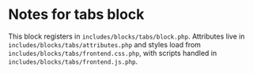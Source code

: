 # Notes for tabs block

This block registers in `includes/blocks/tabs/block.php`. Attributes live in `includes/blocks/tabs/attributes.php` and styles load from `includes/blocks/tabs/frontend.css.php`, with scripts handled in `includes/blocks/tabs/frontend.js.php`.
